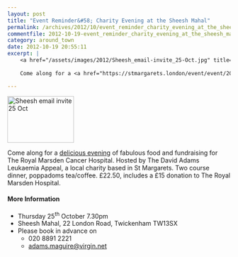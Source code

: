 ```yaml
---
layout: post
title: "Event Reminder&#58; Charity Evening at the Sheesh Mahal"
permalink: /archives/2012/10/event_reminder_charity_evening_at_the_sheesh_mahal_1.html
commentfile: 2012-10-19-event_reminder_charity_evening_at_the_sheesh_mahal_1
category: around_town
date: 2012-10-19 20:55:11
excerpt: |
    <a href="/assets/images/2012/Sheesh_email-invite_25-Oct.jpg" title="See larger version of - Sheesh email invite 25 Oct"><img src="/assets/images/2012/Sheesh_email-invite_25-Oct_thumb.jpg" width="150" height="105" alt="Sheesh email invite 25 Oct" class="photo right" /></a>
    
    Come along for a <a href="https://stmargarets.london/event/event/200705143625">delicious evening</a> of fabulous food and fundraising for The Royal Marsden Cancer Hospital.  Hosted by The David Adams Leukaemia Appeal, a local charity based in St Margarets.  Two course dinner, poppadoms tea/coffee.  &pound;22.50, includes a &pound;15 donation to The Royal Marsden Hospital.

---
```


<a href="/assets/images/2012/Sheesh_email-invite_25-Oct.jpg" title="See larger version of - Sheesh email invite 25 Oct"><img src="/assets/images/2012/Sheesh_email-invite_25-Oct_thumb.jpg" width="150" height="105" alt="Sheesh email invite 25 Oct" class="photo right" /></a>

Come along for a [delicious evening](/event/event/200705143625) of fabulous food and fundraising for The Royal Marsden Cancer Hospital. Hosted by The David Adams Leukaemia Appeal, a local charity based in St Margarets. Two course dinner, poppadoms tea/coffee. £22.50, includes a £15 donation to The Royal Marsden Hospital.

#### More Information

-   Thursday 25<sup>th</sup> October 7.30pm
-   Sheesh Mahal, 22 London Road, Twickenham TW13SX
-   Please book in advance on
    -   020 8891 2221
    -   <adams.maguire@virgin.net>
